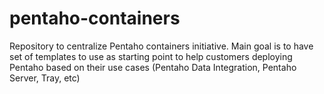 # pentaho-containers
Repository to centralize Pentaho containers initiative. Main goal is to have set of templates to use as starting point to help customers deploying Pentaho based on their use cases (Pentaho Data Integration, Pentaho Server, Tray, etc)
